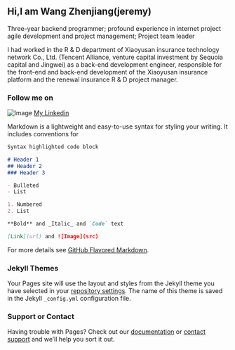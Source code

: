 ## Hi,I am Wang Zhenjiang(jeremy)

Three-year backend programmer; profound experience in internet project agile development and project management; Project team leader

I had worked in the R & D department of Xiaoyusan insurance technology network Co., Ltd. (Tencent Alliance, venture capital investment by Sequoia capital and Jingwei) as a back-end development engineer, responsible for the front-end and back-end development of the Xiaoyusan insurance platform and the renewal insurance R & D project manager.

### Follow me on

![Image](https://www.linkedin.com/?trk=public_profile_nav-header-logo) [My Linkedin](https://www.linkedin.com/in/wangzhenjiang-jeremy/?locale=en_US)


Markdown is a lightweight and easy-to-use syntax for styling your writing. It includes conventions for

```markdown
Syntax highlighted code block

# Header 1
## Header 2
### Header 3

- Bulleted
- List

1. Numbered
2. List

**Bold** and _Italic_ and `Code` text

[Link](url) and ![Image](src)
```

For more details see [GitHub Flavored Markdown](https://guides.github.com/features/mastering-markdown/).

### Jekyll Themes

Your Pages site will use the layout and styles from the Jekyll theme you have selected in your [repository settings](https://github.com/wang-zhen-jiang/wang-zhen-jiang/settings). The name of this theme is saved in the Jekyll `_config.yml` configuration file.

### Support or Contact

Having trouble with Pages? Check out our [documentation](https://help.github.com/categories/github-pages-basics/) or [contact support](https://github.com/contact) and we’ll help you sort it out.

